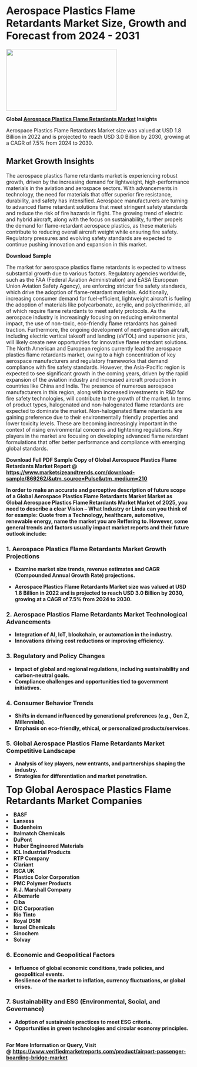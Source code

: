 <H1>Aerospace Plastics Flame Retardants Market Size, Growth and Forecast from 2024 - 2031</H1><img class="aligncenter size-medium wp-image-584254" src="https://thirdeyenews.in/wp-content/uploads/2024/09/Global-Market-Research-300x168.jpeg" alt="" width="300" height="168" /><p><strong>Global&nbsp;<a href="https://www.marketsizeandtrends.com/download-sample/869262/&amp;utm_source=Pulse&amp;utm_medium=210">Aerospace Plastics Flame Retardants Market</a> Insights</strong></p><p>Aerospace Plastics Flame Retardants Market size was valued at USD 1.8 Billion in 2022 and is projected to reach USD 3.0 Billion by 2030, growing at a CAGR of 7.5% from 2024 to 2030.</p><p><h2>Market Growth Insights</h2> <p>The aerospace plastics flame retardants market is experiencing robust growth, driven by the increasing demand for lightweight, high-performance materials in the aviation and aerospace sectors. With advancements in technology, the need for materials that offer superior fire resistance, durability, and safety has intensified. Aerospace manufacturers are turning to advanced flame retardant solutions that meet stringent safety standards and reduce the risk of fire hazards in flight. The growing trend of electric and hybrid aircraft, along with the focus on sustainability, further propels the demand for flame-retardant aerospace plastics, as these materials contribute to reducing overall aircraft weight while ensuring fire safety. Regulatory pressures and evolving safety standards are expected to continue pushing innovation and expansion in this market.</p> <p><strong>Download Sample</strong></p> <p>The market for aerospace plastics flame retardants is expected to witness substantial growth due to various factors. Regulatory agencies worldwide, such as the FAA (Federal Aviation Administration) and EASA (European Union Aviation Safety Agency), are enforcing stricter fire safety standards, which drive the adoption of flame-retardant materials. Additionally, increasing consumer demand for fuel-efficient, lightweight aircraft is fueling the adoption of materials like polycarbonate, acrylic, and polyetherimide, all of which require flame retardants to meet safety protocols. As the aerospace industry is increasingly focusing on reducing environmental impact, the use of non-toxic, eco-friendly flame retardants has gained traction. Furthermore, the ongoing development of next-generation aircraft, including electric vertical takeoff and landing (eVTOL) and supersonic jets, will likely create new opportunities for innovative flame retardant solutions. The North American and European regions currently lead the aerospace plastics flame retardants market, owing to a high concentration of key aerospace manufacturers and regulatory frameworks that demand compliance with fire safety standards. However, the Asia-Pacific region is expected to see significant growth in the coming years, driven by the rapid expansion of the aviation industry and increased aircraft production in countries like China and India. The presence of numerous aerospace manufacturers in this region, along with increased investments in R&D for fire safety technologies, will contribute to the growth of the market. In terms of product types, halogenated and non-halogenated flame retardants are expected to dominate the market. Non-halogenated flame retardants are gaining preference due to their environmentally friendly properties and lower toxicity levels. These are becoming increasingly important in the context of rising environmental concerns and tightening regulations. Key players in the market are focusing on developing advanced flame retardant formulations that offer better performance and compliance with emerging global standards. <p><strong></p><p><span class=""><strong>Download Full PDF Sample Copy of Global Aerospace Plastics Flame Retardants Market Report</strong> @ <a href="https://www.marketsizeandtrends.com/download-sample/869262/&amp;utm_source=Pulse&amp;utm_medium=210" target="_blank">https://www.marketsizeandtrends.com/download-sample/869262/&amp;utm_source=Pulse&amp;utm_medium=210</a></span></p><p>In order to make an accurate and perceptive description of future scope of a Global&nbsp;Aerospace Plastics Flame Retardants Market Market as Global&nbsp;Aerospace Plastics Flame Retardants Market Market of 2025, you need to describe a clear Vision &ndash; What Industry or Linda can you think of for example: Quote from a Technology, healthcare, automotive, renewable energy, name the market you are Reffering to. However, some general trends and factors usually impact market reports and their future outlook include:</p><h3>1.&nbsp;<strong>Aerospace Plastics Flame Retardants Market Growth Projections</strong></h3><ul><li>Examine market size trends, revenue estimates and CAGR (Compounded Annual Growth Rate) projections.</li><li><p>Aerospace Plastics Flame Retardants Market size was valued at USD 1.8 Billion in 2022 and is projected to reach USD 3.0 Billion by 2030, growing at a CAGR of 7.5% from 2024 to 2030.</p></li></ul><h3>2.&nbsp;<strong>Aerospace Plastics Flame Retardants Market Technological Advancements</strong></h3><ul><li>Integration of AI, IoT, blockchain, or automation in the industry.</li><li>Innovations driving cost reductions or improving efficiency.</li></ul><h3>3.&nbsp;<strong>Regulatory and Policy Changes</strong></h3><ul><li>Impact of global and regional regulations, including sustainability and carbon-neutral goals.</li><li>Compliance challenges and opportunities tied to government initiatives.</li></ul><h3>4.&nbsp;<strong>Consumer Behavior Trends</strong></h3><ul><li>Shifts in demand influenced by generational preferences (e.g., Gen Z, Millennials).</li><li>Emphasis on eco-friendly, ethical, or personalized products/services.</li></ul><h3>5.&nbsp;<strong>Global Aerospace Plastics Flame Retardants Market Competitive Landscape</strong></h3><ul><li>Analysis of key players, new entrants, and partnerships shaping the industry.</li><li>Strategies for differentiation and market penetration.</li></ul><p data-pm-slice="1 1 []"><span style="color: inherit; font-family: inherit; font-size: 25px;">Top Global Aerospace Plastics Flame Retardants Market Companies</span></p><div class="" data-test-id=""><p><li>BASF</li><li> Lanxess</li><li> Budenheim</li><li> Italmatch Chemicals</li><li> DuPont</li><li> Huber Engineered Materials</li><li> ICL Industrial Products</li><li> RTP Company</li><li> Clariant</li><li> ISCA UK</li><li> Plastics Color Corporation</li><li> PMC Polymer Products</li><li> R.J. Marshall Company</li><li> Albemarle</li><li> Ciba</li><li> DIC Corporation</li><li> Rio Tinto</li><li> Royal DSM</li><li> Israel Chemicals</li><li> Sinochem</li><li> Solvay</li></p></div><h3>6.&nbsp;<strong>Economic and Geopolitical Factors</strong></h3><ul><li>Influence of global economic conditions, trade policies, and geopolitical events.</li><li>Resilience of the market to inflation, currency fluctuations, or global crises.</li></ul><h3>7.&nbsp;<strong>Sustainability and ESG (Environmental, Social, and Governance)</strong></h3><ul><li>Adoption of sustainable practices to meet ESG criteria.</li><li>Opportunities in green technologies and circular economy principles.</li></ul><h2><strong style="font-size: 14px;">For More Information or Query, Visit @&nbsp;</strong><a style="background-color: #ffffff; font-size: 14px;" href="https://www.marketsizeandtrends.com/report/aerospace-plastics-flame-retardants-market/" target="_blank">https://www.verifiedmarketreports.com/product/airport-passenger-boarding-bridge-market</a></h2>
